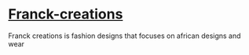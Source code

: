 # [Franck-creations](http://htmlpreview.github.io/?https://github.com/skafis/Franck-creations/blob/master/index.html)
Franck creations is fashion designs that focuses on african designs and wear
